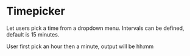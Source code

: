 # Timepicker
Let users pick a time from a dropdown menu.
Intervals can be defined, default is 15 minutes.

User first pick an hour then a minute, output will be hh:mm
